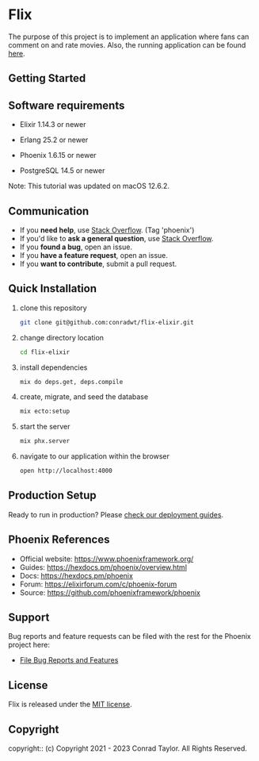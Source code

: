 # Flix

The purpose of this project is to implement an application where fans can comment on and rate movies. Also, the running application can be found [here](https://www.example.com).

## Getting Started

## Software requirements

- Elixir 1.14.3 or newer

- Erlang 25.2 or newer

- Phoenix 1.6.15 or newer

- PostgreSQL 14.5 or newer

Note: This tutorial was updated on macOS 12.6.2.

## Communication

- If you **need help**, use [Stack Overflow](http://stackoverflow.com/questions/tagged/phoenix). (Tag 'phoenix')
- If you'd like to **ask a general question**, use [Stack Overflow](http://stackoverflow.com/questions/tagged/phoenix).
- If you **found a bug**, open an issue.
- If you **have a feature request**, open an issue.
- If you **want to contribute**, submit a pull request.

## Quick Installation

1.  clone this repository

    ```bash
    git clone git@github.com:conradwt/flix-elixir.git
    ```

2.  change directory location

    ```bash
    cd flix-elixir
    ```

3.  install dependencies

    ```bash
    mix do deps.get, deps.compile
    ```

4.  create, migrate, and seed the database

    ```bash
    mix ecto:setup
    ```

5.  start the server

    ```bash
    mix phx.server
    ```

6.  navigate to our application within the browser

    ```bash
    open http://localhost:4000
    ```

## Production Setup

Ready to run in production? Please [check our deployment guides](https://hexdocs.pm/phoenix/deployment.html).

## Phoenix References

- Official website: https://www.phoenixframework.org/
- Guides: https://hexdocs.pm/phoenix/overview.html
- Docs: https://hexdocs.pm/phoenix
- Forum: https://elixirforum.com/c/phoenix-forum
- Source: https://github.com/phoenixframework/phoenix

## Support

Bug reports and feature requests can be filed with the rest for the Phoenix project here:

- [File Bug Reports and Features](https://github.com/conradwt/flix-elixir/issues)

## License

Flix is released under the [MIT license](./LICENSE.md).

## Copyright

copyright:: (c) Copyright 2021 - 2023 Conrad Taylor. All Rights Reserved.
